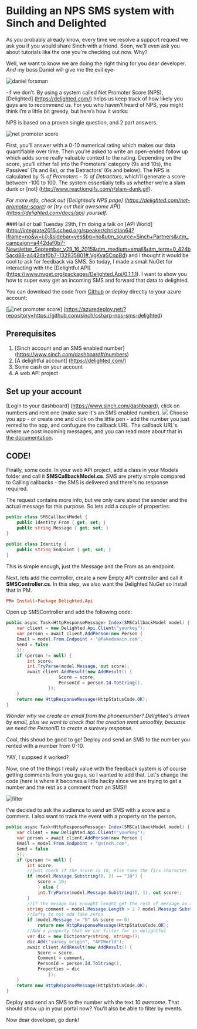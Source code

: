 # Building an NPS SMS system with Sinch and Delighted 

As you probably already know, every time we resolve a support request we ask you if you would share Sinch with a friend. Soon, we’ll even ask you about tutorials like the one you're checking out now. Why?

Well, we want to know we are doing the right thing for you dear developer. *And* my boss Daniel will give me the evil eye-

![daniel forsman](images/Forsman.jpg) 

-if we don’t. By using a system called Net Promoter Score (NPS), [Delighted] (https://delighted.com/) helps us keep track of how likely you guys are to recommend us. For you who haven’t heard of NPS, you might think I’m a little bit greedy, but here’s how it works:

NPS is based on a proven single question, and 2 part answers.

![net promoter score](images/scsh.png)

First, you’ll answer with a 0-10 numerical rating which makes our data quantifiable over time. Then you’re asked to write an open-ended follow up which adds some really valuable context to the rating. Depending on the score, you’ll either fall into the Promoters’ category (9s and 10s), the Passives’ (7s and 8s), or the Detractors’ (6s and below). The NPS is calculated by *% of Promoters - % of Detractors*, which’ll generate a score between -100 to 100. The system essentially tells us whether we’re a slam dunk or [not] (http://www.reactiongifs.com/r/slam-dunk.gif).

*For more info, check out [Delighted’s NPS page] (https://delighted.com/net-promoter-score) or [try out their awesome API] (https://delighted.com/docs/api) yourself.*

###Hail or bail
Tuesday 29th, I'm doing a talk on [API World] (http://integrate2015.sched.org/speaker/christian64?iframe=no&w=i:0;&sidebar=yes&bg=no&utm_source=Sinch+Partners&utm_campaign=a442daf0b7-Newsletter_September_v29_16_2015&utm_medium=email&utm_term=0_424b5acd88-a442daf0b7-132935801#.VgKvaSCqpBd) and I thought it would be cool to ask for feedback via SMS. So today, I made a small NuGet for interacting with the [Delightful API] (https://www.nuget.org/packages/Delighted.Api/0.1.1.1). I want to show you how to super easy get an incoming SMS and forward that data to delighted.

You can download the code from [Github](https://github.com/sinch/csharp-nps-sms-delighted) or deploy directly to your azure account:

[![net promoter score](images/deploybutton.png)] (https://azuredeploy.net/?repository=https://github.com/sinch/csharp-nps-sms-delighted)

## Prerequisites 
1. [Sinch account and an SMS enabled number] (https://www.sinch.com/dashboard#/numbers)
2. [A delightful account] (https://delighted.com/)
2. Some cash on your account
3. A web API project

## Set up your account 
[Login to your dashboard] (https://www.sinch.com/dashboard),
click on numbers and rent one (make sure it's an SMS enabled number). 
![](images/rentnumber.png) 
Choose you app - or create one and click on the little pen - add the number you just rented to the app, and confugure the callback URL.
The callback URL's where we post incoming messages, and you can read more about that in [the documentation](https://www.sinch.com/docs/sms/#smsmessagingcallbackapi).

## CODE!

Finally, some code. In your web API project, add a class in your Models folder and call it **SMSCallbackModel.cs**. SMS are pretty simple compared to Calling callbacks - the SMS is delivered and there's no response required. 

The request contains more info, but we only care about the sender and the actual message for this purpose. So lets add a couple of properties:

```csharp
public class SMSCallbackModel {
	public Identity From { get; set; }
	public string Message { get; set; }
}

public class Identity {
	public string Endpoint { get; set; }
}
``` 

This is simple enough, just the Message and the From as an endpoint. 

Next, lets add the controller, create a new Empty API controller and call it **SMSController.cs**. In this step, we also want the Delighted NuGet so install that in PM.

```ruby
PM> Install-Package Delighted.Api
```
Open up SMSController and add the following code:

```csharp
public async Task<HttpResponseMessage> Index(SMSCallbackModel model) {
	var client = new Delighted.Api.Client("yourkey");
	var person = await client.AddPerson(new Person {
    Email = model.From.Endpoint + "@fakedomain.com",
    Send = false
	});
	if (person != null) {
		int score;
 		int.TryParse(model.Message, out score);
		await client.AddResult(new AddResult() {
                    Score = score,
                    PersonId = person.Id.ToString(),
                });
	}
	return new HttpResponseMessage(HttpStatusCode.OK);
}
```
*Wonder why we create an email from the phonenumber? Delighted's driven by email, plus we want to check that the creation went smoothly, becuase we need the PersonID to create a surevey response.*

Cool, this shoud be good to go! Deploy and send an SMS to the number you rented with a number from 0-10. 

YAY, I suppsed it worked?

Now, one of the things I really value with the feedback system is of course getting comments from you guys, so I wanted to add that. Let's change the code (here is where it becomes a little hacky since we are trying to get a number and the rest as a comment from an SMS)!

![filter](images/filter_d.png)

I've decided to ask the audience to send an SMS with a score and a comment. I also want to track the event with a property on the person.


```csharp
public async Task<HttpResponseMessage> Index(SMSCallbackModel model) {
	var client = new Delighted.Api.Client("yourkey");
	var person = await client.AddPerson(new Person {
    Email = model.From.Endpoint + "@sinch.com",
    Send = false
	});
	if (person != null) {
		int score;
		//just check if the score is 10, else take the firs character 
        if (model.Message.Substring(0, 2) == "10") {
        	score = 10;
            } else {
            int.TryParse(model.Message.Substring(0, 1), out score);
		}
		//If the mesage has enought lenght get the rest of message as a comment
        string comment = model.Message.Length > 2 ? model.Message.Substring(score == 10 ? 2 : 1) : "";
		//Safty to not add fake zeros        
		if (model.Message != "0" && score == 0)
        	return new HttpResponseMessage(HttpStatusCode.OK);
		//Add a property that we can filter for in delightful  
		var dic = new Dictionary<string, string>();
        dic.Add("survey_origin", "APIWorld");
        await client.AddResult(new AddResult() {
            Score = score,
        	Comment = comment,
            PersonId = person.Id.ToString(),
            Properties = dic
                });
	}
	return new HttpResponseMessage(HttpStatusCode.OK);
}
```
Deploy and send an SMS to the number with the text *10 awesome*. That should show up in your portal now? You'll also be able to filter by events.

Now dear developer, go dunk!



  

